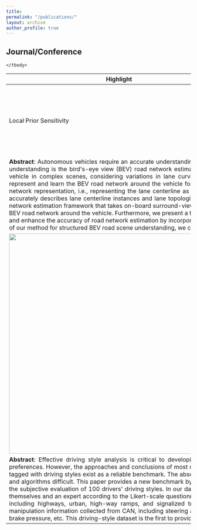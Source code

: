 ```yaml
---
title: 
permalink: "/publications/"
layout: archive
author_profile: true
---
```


## Journal/Conference
<table style="width:100%">
    <thead>
		<tr>
			<th width="20%">Highlight</th>
			<th width="15%">Authors</th>
			<th width="43%">Title</th>
			<th width="2%">Year</th>
			<th width="20%">Journal/Proceedings</th>
		</tr>
    </thead>
	<tbody>
  <tr id="wang2022trustworthy" class="entry">
          <td>
        <div class="polaroid">
          <!-- <img src="" width="600" class="research_img">-->
          <div class="container">
          Local Prior Sensitivity
           </div>
        </div>
      </td>
          <td><strong>P. Jia</strong>, et al.</td>
      <td>
        Structured Bird's-Eye View Road Scene Understanding from Surround Video<br>
                <p class="infolinks"> 
                  [<a href="javascript:toggleInfo('zhang2023shareable','abstract')">Abstract</a>]
              </p>
        </td>
      <td>2024</td>
      <td>IEEE Intelligent Vehicles Symposium (Accept)</td>
  </tr>
  <tr id="abs_zhang2023shareable" class="abstract noshow">
      <td colspan="5"><div align="justify"> <b>Abstract</b>: Autonomous vehicles require an accurate understanding of the surrounding road scene for navigation. One crucial task in this understanding is the bird's-eye view (BEV) road network estimation. However, accurately extracting the BEV road network around the vehicle in complex scenes, considering variations in lane curvature and shape, remains a challenge. This paper aims to accurately represent and learn the BEV road network around the vehicle for structured road scene understanding. Specifically, we propose a road network representation, i.e., representing the lane centerline as an ordered point set and the road network as a directed graph, which accurately describes lane centerline instances and lane topological relationships in complex scenes. Then, we introduce an online road network estimation framework that takes on-board surround-view video as input and utilizes hierarchical query embedding to extract the BEV road network around the vehicle. Furthermore, we present a temporal aggregation module to alleviate occlusion issues in road scenes and enhance the accuracy of road network estimation by incorporating historical frame information flexibly. Finally, to validate the efficacy of our method for structured BEV road scene understanding, we conduct extensive experiments on the nuScenes dataset. </div>
    </td>
  </tr>
  
  <tr id="zhang2023dataset" class="entry">
          <td>
        <div class="polaroid">
          <img src="../images/jiapeng.png" width="600" class="research_img">
        </div>
      </td>
          <td><strong>C. Zhang</strong>,  W. Wang, et al.</td>
      <td>
        100 Drivers, 2200 km: A Natural Dataset of Driving Styles toward Human-centered Intelligent Driving Systems <br>
                <p class="infolinks"> 
                  [<a href="javascript:toggleInfo('zhang2023dataset','abstract')">Abstract</a>]
              </p>
        </td>
      <td>2023</td>
      <td>2023 IEEE Intelligent Vehicles Symposium (under review)</td>
  </tr>
  <tr id="abs_zhang2023dataset" class="abstract noshow">
      <td colspan="5"><div align="justify"> <b>Abstract</b>: Effective driving style analysis is critical to developing human-centered intelligent driving systems that consider drivers' preferences. However, the approaches and conclusions of most related studies are diverse and inconsistent because no unified datasets tagged with driving styles exist as a reliable benchmark. The absence of explicit driving style labels makes verifying different approaches and algorithms difficult. This paper provides a new benchmark by constructing a Natural Dataset of Driving Style (NDDStyle) tagged with the subjective evaluation of 100 drivers' driving styles. In our dataset, the subjective quantification of each driver's driving style is from themselves and an expert according to the Likert-scale questionnaire. The testing routes are selected to cover various driving scenarios, including highways, urban, high-way ramps, and signalized traffic. The collected driving data consists of lateral and longitudinal manipulation information collected from CAN, including steering angle, steering speed, lateral acceleration, throttle position, throttle rate, brake pressure, etc. This driving-style dataset is the first to provide detailed manipulation data with driving-style tags.   </div>
    </td>
   </tr>
 
	</tbody>
</table>

